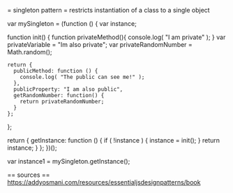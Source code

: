 = singleton pattern =
restricts instantiation of a class to a single object

var mySingleton = (function () {
  var instance;

  function init() {
    function privateMethod(){
        console.log( "I am private" );
    }
    var privateVariable = "Im also private";
    var privateRandomNumber = Math.random();

    return {
      publicMethod: function () {
        console.log( "The public can see me!" );
      },
      publicProperty: "I am also public",
      getRandomNumber: function() {
        return privateRandomNumber;
      }
    };
  };

  return {
    getInstance: function () {
      if ( !instance ) {
        instance = init();
      }
      return instance;
    }
  };
})();

var instance1 = mySingleton.getInstance();

== sources ==
https://addyosmani.com/resources/essentialjsdesignpatterns/book
